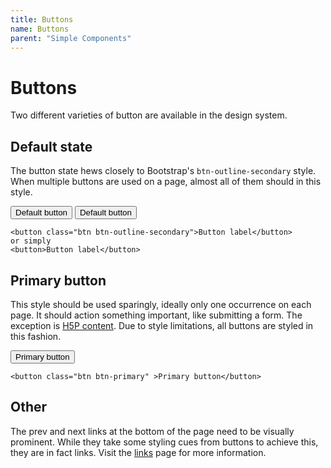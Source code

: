 ```yaml
---
title: Buttons
name: Buttons
parent: "Simple Components"
---
```

<h1 class="margin-top-zero">Buttons</h1>
<p class="lead">Two different varieties of button are available in the design system. 
</p>
<h2>Default state</h2>
<p>The button state hews closely to Bootstrap's <code>btn-outline-secondary</code> style. When multiple buttons are used on a page, almost all of them should in this style.</p>
<button class="btn btn-outline-secondary">Default button</button>
<button>Default button</button>
<div class="highlight">
<pre class="chroma">
<code class="language-html">&lt;button class=&quot;btn btn-outline-secondary&quot;&gt;Button label&lt;/button&gt;
or simply
&lt;button&gt;Button label&lt;/button&gt;</code>
</pre></div>
<h2>Primary button</h2>
<p>This style should be used sparingly, ideally only one occurrence on each page. It should action something important, like submitting a form. The exception is <a href="">H5P content</a>. Due to style limitations, all buttons are styled in this fashion.</p>
<button class="btn btn-primary">Primary button</button>
<div class="highlight">
<pre class="chroma">
<code class="language-html">&lt;button class=&quot;btn btn-primary&quot; &gt;Primary button&lt;/button&gt;</code>
</pre></div>
<h2>Other</h2>
<p>The prev and next links at the bottom of the page need to be visually prominent. While they take some styling cues from buttons to achieve this, they are in fact links. Visit the <a href="/visual/links/">links</a> page for more information.</p>

